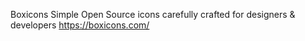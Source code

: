 Boxicons
Simple Open Source icons carefully crafted for designers & developers
https://boxicons.com/
